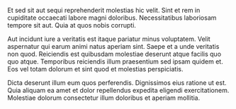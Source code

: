Et sed sit aut sequi reprehenderit molestias hic velit. Sint et rem in cupiditate occaecati labore magni doloribus. Necessitatibus laboriosam tempore sit aut. Quia at quos nobis corrupti.
 Aut incidunt iure a veritatis est itaque pariatur minus voluptatem. Velit aspernatur qui earum animi natus aperiam sint. Saepe et a unde veritatis non quod. Reiciendis est quibusdam molestiae deserunt atque facilis quo quo atque. Temporibus reiciendis illum praesentium sed ipsam quidem et. Eos vel totam dolorum et sint quod et molestias perspiciatis.
 Dicta deserunt illum eum quos perferendis. Dignissimos eius ratione ut est. Quia aliquam ea amet et dolor repellendus expedita eligendi exercitationem. Molestiae dolorum consectetur illum doloribus et aperiam mollitia.